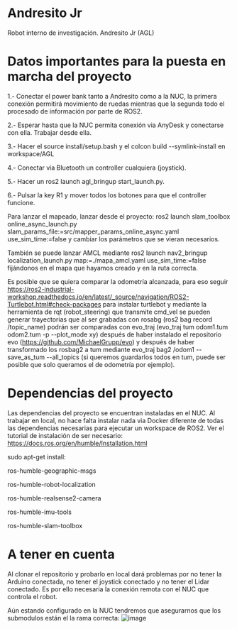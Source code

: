 # Andresito Jr
Robot interno de investigación. Andresito Jr (AGL)
# Datos importantes para la puesta en marcha del proyecto
1.- Conectar el power bank tanto a Andresito como a la NUC, la primera conexión permitirá movimiento de ruedas mientras que la segunda todo el procesado de información por parte de ROS2.

2.- Esperar hasta que la NUC permita conexión via AnyDesk y conectarse con ella. Trabajar desde ella. 

3.- Hacer el source install/setup.bash y el colcon build --symlink-install en workspace/AGL

4.- Conectar via Bluetooth un controller cualquiera (joystick).

5.- Hacer un ros2 launch agl_bringup start_launch.py.

6.- Pulsar la key R1 y mover todos los botones para que el controller funcione.

Para lanzar el mapeado, lanzar desde el proyecto: ros2 launch slam_toolbox online_async_launch.py slam_params_file:=src/mapper_params_online_async.yaml use_sim_time:=false y cambiar los parámetros que se vieran necesarios.

También se puede lanzar AMCL mediante ros2 launch nav2_bringup localization_launch.py map:=./mapa_amcl.yaml use_sim_time:=false fijándonos en el mapa que hayamos creado y en la ruta correcta.

Es posible que se quiera comparar la odometría alcanzada, para eso seguir https://ros2-industrial-workshop.readthedocs.io/en/latest/_source/navigation/ROS2-Turtlebot.html#check-packages para instalar turtlebot y mediante la herramienta de rqt (robot_steering) que transmite cmd_vel se pueden generar trayectorias que al ser grabadas con rosabg (ros2 bag record /topic_name) podrán ser comparadas con evo_traj (evo_traj tum odom1.tum odom2.tum -p --plot_mode xy) después de haber instalado el repositorio evo (https://github.com/MichaelGrupp/evo) y después de haber transformado los rosbag2 a tum mediante evo_traj bag2 /odom1 --save_as_tum --all_topics (si queremos guardarlos todos en tum, puede ser posible que solo queramos el de odometría por ejemplo).

# Dependencias del proyecto
Las dependencias del proyecto se encuentran instaladas en el NUC. Al trabajar en local, no hace falta instalar nada via Docker diferente de todas las dependencias necesarias para ejecutar un workspace de ROS2. Ver el tutorial de instalación de ser necesario: https://docs.ros.org/en/humble/Installation.html

sudo apt-get install:

ros-humble-geographic-msgs

ros-humble-robot-localization

ros-humble-realsense2-camera

ros-humble-imu-tools

ros-humble-slam-toolbox



# A tener en cuenta
Al clonar el repositorio y probarlo en local dará problemas por no tener la Arduino conectada, no tener el joystick conectado y no tener el Lidar conectado. Es por ello necesaria la conexión remota con el NUC que controla el robot.

Aún estando configurado en la NUC tendremos que asegurarnos que los submodulos están el la rama correcta:
![image](https://github.com/movvo/AGL/assets/146711583/c3e4a2c0-4819-4294-a639-9fadbe1bb6c0)


